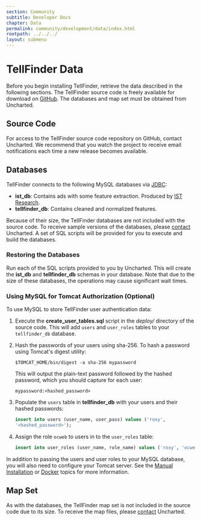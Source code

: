 ```yaml
---
section: Community
subtitle: Developer Docs
chapter: Data
permalink: community/development/data/index.html
rootpath: ../../../
layout: submenu
---
```


TellFinder Data
===============

Before you begin installing TellFinder, retrieve the data described in the following sections. The TellFinder source code is freely available for download on [GitHub](https://github.com/). The databases and map set must be obtained from Uncharted.

## <a name="source-code"></a> Source Code ##

For access to the TellFinder source code repository on GitHub, contact Uncharted. We recommend that you watch the project to receive email notifications each time a new release becomes available.

## <a name="databases"></a> Databases ##

TellFinder connects to the following MySQL databases via [JDBC](http://docs.oracle.com/javase/tutorial/jdbc/):
  
- **ist_db**: Contains ads with some feature extraction. Produced by [IST Research](http://istresearch.com/).
- **tellfinder_db**: Contains cleaned and normalized features.

Because of their size, the TellFinder databases are not included with the source code. To receive sample versions of the databases, please [contact](../../../contact/) Uncharted. A set of SQL scripts will be provided for you to execute and build the databases.

### Restoring the Databases ###

Run each of the SQL scripts provided to you by Uncharted. This will create the **ist\_db** and **tellfinder\_db** schemas in your database. Note that due to the size of these databases, the operations may cause significant wait times.

### <a name="mysql-auth"></a> Using MySQL for Tomcat Authorization (Optional) ###

To use MySQL to store TellFinder user authentication data:

1. Execute the **create\_user\_tables.sql** script in the *deploy/* directory of the source code. This will add `users` and `user_roles` tables to your `tellfinder_db` database.
2. Hash the passwords of your users using sha-256. To hash a password using Tomcat's digest utility:

	```
	$TOMCAT_HOME/bin/digest -a sha-256 mypassword
	```
	
	This will output the plain-text password followed by the hashed password, which you should capture for each user:

	```
	mypassword:<hashed_password>
	```

3. Populate the `users` table in **tellfinder_db** with your users and their hashed passwords:

	```sql
	insert into users (user_name, user_pass) values ('roxy',
	'<hashed_password>');
	```
	
4. Assign the role `ocweb` to users in to the `user_roles` table:

	```sql
	insert into user_roles (user_name, role_name) values ('roxy', 'ocweb');
	```

In addition to passing the users and user roles to your MySQL database, you will also need to configure your Tomcat server. See the [Manual Installation](../install/#mysql-auth) or [Docker](../docker/#mysql-auth) topics for more information.

## <a name="maps"></a> Map Set ##

As with the databases, the TellFinder map set is not included in the source code due to its size. To receive the map files, please [contact](../../../contact/) Uncharted.